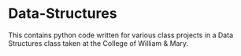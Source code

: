 # Data-Structures
This contains python code written for various class projects in a Data Structures class taken at the College of William &amp; Mary.
